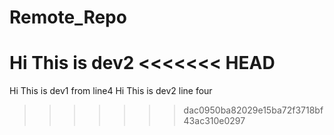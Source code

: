 # Remote_Repo
Hi This is dev2
<<<<<<< HEAD
=======
Hi This is dev1 from line4
Hi This is dev2 line four
>>>>>>> dac0950ba82029e15ba72f3718bf43ac310e0297
